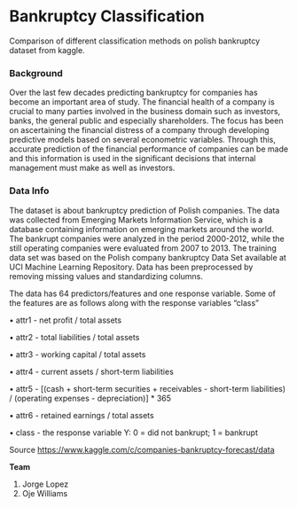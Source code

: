 # Bankruptcy Classification
 Comparison of different classification methods on polish bankruptcy dataset from kaggle.
 
 ### Background
 Over the last few decades predicting bankruptcy for companies has become an important area of study. The financial health of a company is crucial to many parties involved in the business domain such as investors, banks, the general public and especially shareholders. The focus has been on ascertaining the financial distress of a company through developing predictive models based on several econometric variables. Through this, accurate prediction of the financial performance of companies can be made and this information is used in the significant decisions that internal management must make as well as investors.
 
 ### Data Info
 The dataset is about bankruptcy prediction of Polish companies. The data was collected from Emerging Markets Information Service, which is a database containing information on emerging markets around the world. The bankrupt companies were analyzed in the period 2000-2012, while the still operating companies were evaluated from 2007 to 2013. The training data set was based on the Polish company bankruptcy  Data Set available at UCI Machine Learning Repository. Data has been preprocessed by removing missing values and standardizing columns.
 
The data has 64 predictors/features and one response variable. Some of the features are as follows along with the response variables “class”

•	attr1 - net profit / total assets

•	attr2 - total liabilities / total assets

•	attr3 - working capital / total assets

•	attr4 - current assets / short-term liabilities

•	attr5 - [(cash + short-term securities + receivables - short-term liabilities) / (operating expenses - depreciation)] * 365

•	attr6 - retained earnings / total assets

•	class - the response variable Y: 0 = did not bankrupt; 1 = bankrupt

Source
https://www.kaggle.com/c/companies-bankruptcy-forecast/data

**Team**
1. Jorge Lopez
2. Oje Williams
